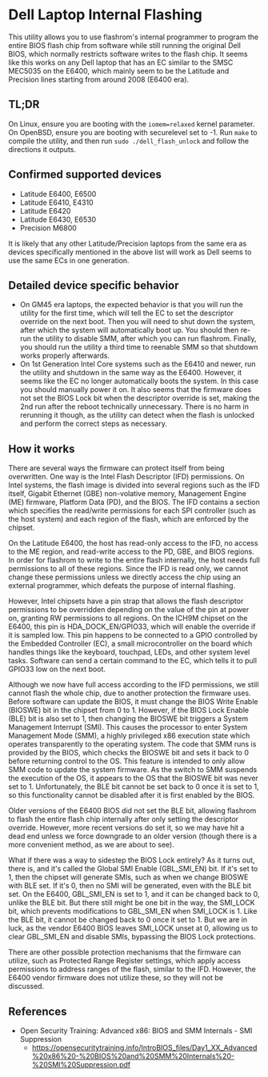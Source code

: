 # Dell Laptop Internal Flashing

This utility allows you to use flashrom's internal programmer to program the
entire BIOS flash chip from software while still running the original Dell
BIOS, which normally restricts software writes to the flash chip. It seems like
this works on any Dell laptop that has an EC similar to the SMSC MEC5035 on the
E6400, which mainly seem to be the Latitude and Precision lines starting from
around 2008 (E6400 era).

## TL;DR
On Linux, ensure you are booting with the `iomem=relaxed` kernel parameter.
On OpenBSD, ensure you are booting with securelevel set to -1.
Run `make` to compile the utility, and then run `sudo ./dell_flash_unlock` and
follow the directions it outputs.

## Confirmed supported devices
- Latitude E6400, E6500
- Latitude E6410, E4310
- Latitude E6420
- Latitude E6430, E6530
- Precision M6800

It is likely that any other Latitude/Precision laptops from the same era as
devices specifically mentioned in the above list will work as Dell seems to use
the same ECs in one generation.

## Detailed device specific behavior
- On GM45 era laptops, the expected behavior is that you will run the utility
  for the first time, which will tell the EC to set the descriptor override on
  the next boot. Then you will need to shut down the system, after which the
  system will automatically boot up. You should then re-run the utility to
  disable SMM, after which you can run flashrom. Finally, you should run the
  utility a third time to reenable SMM so that shutdown works properly
  afterwards.
- On 1st Generation Intel Core systems such as the E6410 and newer, run the
  utility and shutdown in the same way as the E6400. However, it seems like the
  EC no longer automatically boots the system. In this case you should manually
  power it on. It also seems that the firmware does not set the BIOS Lock bit
  when the descriptor override is set, making the 2nd run after the reboot
  technically unnecessary. There is no harm in rerunning it though, as the
  utility can detect when the flash is unlocked and perform the correct steps
  as necessary.

## How it works
There are several ways the firmware can protect itself from being overwritten.
One way is the Intel Flash Descriptor (IFD) permissions. On Intel systems, the
flash image is divided into several regions such as the IFD itself, Gigabit
Ethernet (GBE) non-volative memory, Management Engine (ME) firmware, Platform
Data (PD), and the BIOS. The IFD contains a section which specifies the
read/write permissions for each SPI controller (such as the host system) and
each region of the flash, which are enforced by the chipset.

On the Latitude E6400, the host has read-only access to the IFD, no access to
the ME region, and read-write access to the PD, GBE, and BIOS regions. In order
for flashrom to write to the entire flash internally, the host needs full
permissions to all of these regions. Since the IFD is read only, we cannot
change these permissions unless we directly access the chip using an external
programmer, which defeats the purpose of internal flashing.

However, Intel chipsets have a pin strap that allows the flash descriptor
permissions to be overridden depending on the value of the pin at power on,
granting RW permissions to all regions. On the ICH9M chipset on the E6400, this
pin is HDA\_DOCK\_EN/GPIO33, which will enable the override if it is sampled
low. This pin happens to be connected to a GPIO controlled by the Embedded
Controller (EC), a small microcontroller on the board which handles things like
the keyboard, touchpad, LEDs, and other system level tasks. Software can send a
certain command to the EC, which tells it to pull GPIO33 low on the next boot.

Although we now have full access according to the IFD permissions, we still
cannot flash the whole chip, due to another protection the firmware uses.
Before software can update the BIOS, it must change the BIOS Write Enable
(BIOSWE) bit in the chipset from 0 to 1. However, if the BIOS Lock Enable (BLE)
bit is also set to 1, then changing the BIOSWE bit triggers a System Management
Interrupt (SMI). This causes the processor to enter System Management Mode
(SMM), a highly privileged x86 execution state which operates transparently to
the operating system. The code that SMM runs is provided by the BIOS, which
checks the BIOSWE bit and sets it back to 0 before returning control to the OS.
This feature is intended to only allow SMM code to update the system firmware.
As the switch to SMM suspends the execution of the OS, it appears to the OS
that the BIOSWE bit was never set to 1.  Unfortunately, the BLE bit cannot be
set back to 0 once it is set to 1, so this functionality cannot be disabled
after it is first enabled by the BIOS.

Older versions of the E6400 BIOS did not set the BLE bit, allowing flashrom to
flash the entire flash chip internally after only setting the descriptor
override. However, more recent versions do set it, so we may have hit a dead
end unless we force downgrade to an older version (though there is a more
convenient method, as we are about to see).

What if there was a way to sidestep the BIOS Lock entirely? As it turns out,
there is, and it's called the Global SMI Enable (GBL\_SMI\_EN) bit. If it's set
to 1, then the chipset will generate SMIs, such as when we change BIOSWE with
BLE set. If it's 0, then no SMI will be generated, even with the BLE bit set.
On the E6400, GBL\_SMI\_EN is set to 1, and it can be changed back to 0, unlike
the BLE bit. But there still might be one bit in the way, the SMI\_LOCK bit,
which prevents modifications to GBL\_SMI\_EN when SMI\_LOCK is 1. Like the BLE
bit, it cannot be changed back to 0 once it set to 1. But we are in luck, as
the vendor E6400 BIOS leaves SMI\_LOCK unset at 0, allowing us to clear
GBL\_SMI\_EN and disable SMIs, bypassing the BIOS Lock protections.

There are other possible protection mechanisms that the firmware can utilize,
such as Protected Range Register settings, which apply access permissions to
address ranges of the flash, similar to the IFD. However, the E6400 vendor
firmware does not utilize these, so they will not be discussed.

## References
- Open Security Training: Advanced x86: BIOS and SMM Internals - SMI Suppression
  - https://opensecuritytraining.info/IntroBIOS_files/Day1_XX_Advanced%20x86%20-%20BIOS%20and%20SMM%20Internals%20-%20SMI%20Suppression.pdf
